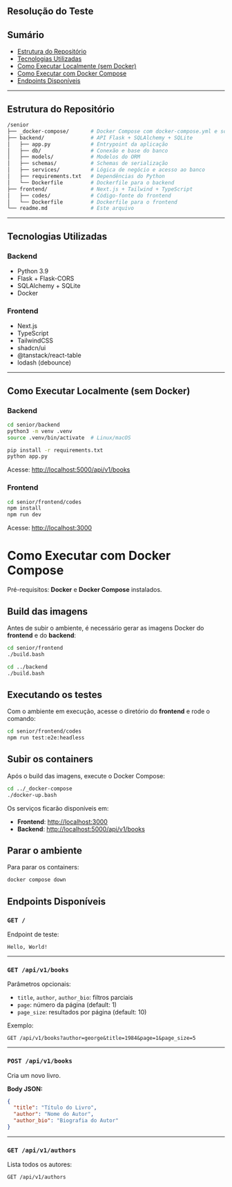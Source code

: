 ## Resolução do Teste

## Sumário

* [Estrutura do Repositório](#-estrutura-do-repositório)
* [Tecnologias Utilizadas](#️-tecnologias-utilizadas)
* [Como Executar Localmente (sem Docker)](#-como-executar-localmente-sem-docker)
* [Como Executar com Docker Compose](#-como-executar-com-docker-compose)
* [Endpoints Disponíveis](#-endpoints-disponíveis)

---

## Estrutura do Repositório

```bash
/senior
├── _docker-compose/       # Docker Compose com docker-compose.yml e scripts auxiliares
├── backend/               # API Flask + SQLAlchemy + SQLite
│   ├── app.py             # Entrypoint da aplicação
│   ├── db/                # Conexão e base do banco
│   ├── models/            # Modelos do ORM
│   ├── schemas/           # Schemas de serialização
│   ├── services/          # Lógica de negócio e acesso ao banco
│   ├── requirements.txt   # Dependências do Python
│   └── Dockerfile         # Dockerfile para o backend
├── frontend/              # Next.js + Tailwind + TypeScript
│   ├── codes/             # Código-fonte do frontend
│   └── Dockerfile         # Dockerfile para o frontend
└── readme.md              # Este arquivo
```

---

## Tecnologias Utilizadas

### Backend

* Python 3.9
* Flask + Flask-CORS
* SQLAlchemy + SQLite
* Docker

### Frontend

* Next.js
* TypeScript
* TailwindCSS
* shadcn/ui
* @tanstack/react-table
* lodash (debounce)

---

## Como Executar Localmente (sem Docker)

### Backend

```bash
cd senior/backend
python3 -m venv .venv
source .venv/bin/activate  # Linux/macOS

pip install -r requirements.txt
python app.py
```

Acesse: [http://localhost:5000/api/v1/books](http://localhost:5000/api/v1/books)

### Frontend

```bash
cd senior/frontend/codes
npm install
npm run dev
```

Acesse: [http://localhost:3000](http://localhost:3000)


# Como Executar com Docker Compose

Pré-requisitos: **Docker** e **Docker Compose** instalados.

## Build das imagens

Antes de subir o ambiente, é necessário gerar as imagens Docker do **frontend** e do **backend**:

```bash
cd senior/frontend
./build.bash

cd ../backend
./build.bash
```

## Executando os testes

Com o ambiente em execução, acesse o diretório do **frontend** e rode o comando:

```bash
cd senior/frontend/codes
npm run test:e2e:headless
```

## Subir os containers

Após o build das imagens, execute o Docker Compose:

```bash
cd ../_docker-compose
./docker-up.bash
```

Os serviços ficarão disponíveis em:

* **Frontend**: [http://localhost:3000](http://localhost:3000)
* **Backend**: [http://localhost:5000/api/v1/books](http://localhost:5000)

## Parar o ambiente

Para parar os containers:

```bash
docker compose down
```

## Endpoints Disponíveis

### `GET /`

Endpoint de teste:

```
Hello, World!
```

---

### `GET /api/v1/books`

Parâmetros opcionais:

* `title`, `author`, `author_bio`: filtros parciais
* `page`: número da página (default: 1)
* `page_size`: resultados por página (default: 10)

Exemplo:

```
GET /api/v1/books?author=george&title=1984&page=1&page_size=5
```

---

### `POST /api/v1/books`

Cria um novo livro.

**Body JSON:**

```json
{
  "title": "Título do Livro",
  "author": "Nome do Autor",
  "author_bio": "Biografia do Autor"
}
```

---

### `GET /api/v1/authors`

Lista todos os autores:

```
GET /api/v1/authors
```

